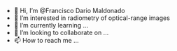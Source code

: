 - 👋 Hi, I’m @Francisco Dario Maldonado
- 👀 I’m interested in radiometry of optical-range images
- 🌱 I’m currently learning ...
- 💞️ I’m looking to collaborate on ...
- 📫 How to reach me ...

<!---
FrancDaMaldonado/FrancDaMaldonado is a ✨ special ✨ repository because its `README.md` (this file) appears on your GitHub profile.
You can click the Preview link to take a look at your changes.
--->
